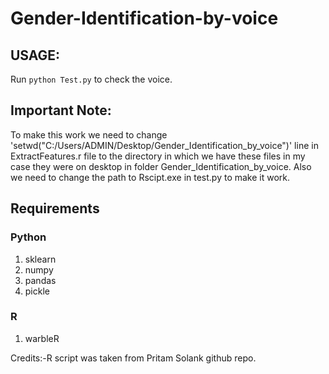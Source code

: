 # Gender-Identification-by-voice
## USAGE:
Run `python Test.py` to check the voice.
## Important Note:
To make this work we need to change 'setwd("C:/Users/ADMIN/Desktop/Gender_Identification_by_voice")' line in
ExtractFeatures.r file to the directory in which we have these files in my case they were on desktop in folder Gender_Identification_by_voice.
Also we need to change the path to Rscipt.exe in test.py to make it work.
## Requirements
### Python
1. sklearn
2. numpy
3. pandas
4. pickle

### R
1. warbleR

Credits:-R script was taken from Pritam Solank github repo.
